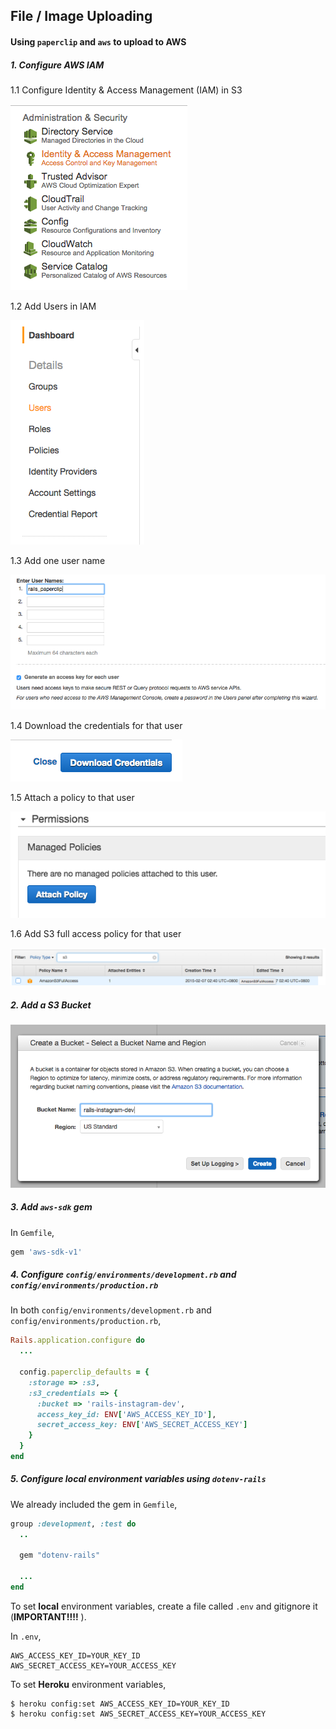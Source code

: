 ## File / Image Uploading
#### Using `paperclip` and `aws` to upload to AWS

##### 1. Configure AWS IAM

1.1 Configure Identity & Access Management (IAM) in S3

![](images/iam-1.png)

1.2 Add Users in IAM

![](images/iam-2.png)

1.3 Add one user name

![](images/iam-3.png)

1.4 Download the credentials for that user

![](images/iam-4.png)

1.5 Attach a policy to that user

![](images/iam-5.png)

1.6 Add S3 full access policy for that user

![](images/iam-6.png)

##### 2. Add a S3 Bucket

![](images/s3-1.png)

##### 3. Add `aws-sdk` gem

In `Gemfile`,

```ruby
gem 'aws-sdk-v1'
```

##### 4. Configure `config/environments/development.rb` and `config/environments/production.rb`

In both `config/environments/development.rb` and `config/environments/production.rb`,

```ruby
Rails.application.configure do
  ...

  config.paperclip_defaults = {
    :storage => :s3,
    :s3_credentials => {
      :bucket => 'rails-instagram-dev',
      access_key_id: ENV['AWS_ACCESS_KEY_ID'],
      secret_access_key: ENV['AWS_SECRET_ACCESS_KEY']
    }
  }
end
```

##### 5. Configure local environment variables using `dotenv-rails`

We already included the gem in `Gemfile`,

```ruby
group :development, :test do
  ..

  gem "dotenv-rails"

  ...
end
```

To set **local** environment variables, create a file called `.env` and gitignore it (**IMPORTANT!!!!** ).

In `.env`,

```
AWS_ACCESS_KEY_ID=YOUR_KEY_ID
AWS_SECRET_ACCESS_KEY=YOUR_ACCESS_KEY
```

To set **Heroku** environment variables,


```
$ heroku config:set AWS_ACCESS_KEY_ID=YOUR_KEY_ID
$ heroku config:set AWS_SECRET_ACCESS_KEY=YOUR_ACCESS_KEY
```
